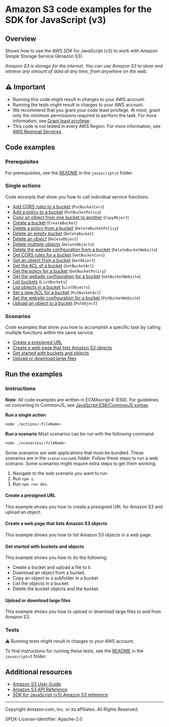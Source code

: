 <!--Generated by WRITEME on 2023-05-25 15:42:22.152928 (UTC)-->
# Amazon S3 code examples for the SDK for JavaScript (v3)

## Overview

Shows how to use the AWS SDK for JavaScript (v3) to work with Amazon Simple Storage Service (Amazon S3).

<!--custom.overview.start-->
<!--custom.overview.end-->

*Amazon S3 is storage for the internet. You can use Amazon S3 to store and retrieve any amount of data at any time, from anywhere on the web.*

## ⚠ Important

* Running this code might result in charges to your AWS account.
* Running the tests might result in charges to your AWS account.
* We recommend that you grant your code least privilege. At most, grant only the minimum permissions required to perform the task. For more information, see [Grant least privilege](https://docs.aws.amazon.com/IAM/latest/UserGuide/best-practices.html#grant-least-privilege).
* This code is not tested in every AWS Region. For more information, see [AWS Regional Services](https://aws.amazon.com/about-aws/global-infrastructure/regional-product-services).

<!--custom.important.start-->
<!--custom.important.end-->

## Code examples

### Prerequisites

For prerequisites, see the [README](../../README.md#Prerequisites) in the `javascriptv3` folder.


<!--custom.prerequisites.start-->
<!--custom.prerequisites.end-->

### Single actions

Code excerpts that show you how to call individual service functions.

* [Add CORS rules to a bucket](actions/put-bucket-cors.js#L8) (`PutBucketCors`)
* [Add a policy to a bucket](actions/put-bucket-policy.js#L8) (`PutBucketPolicy`)
* [Copy an object from one bucket to another](actions/copy-object.js#L8) (`CopyObject`)
* [Create a bucket](actions/create-bucket.js#L8) (`CreateBucket`)
* [Delete a policy from a bucket](actions/delete-bucket-policy.js#L8) (`DeleteBucketPolicy`)
* [Delete an empty bucket](actions/delete-bucket.js#L8) (`DeleteBucket`)
* [Delete an object](actions/delete-object.js#L8) (`DeleteObject`)
* [Delete multiple objects](actions/delete-objects.js#L8) (`DeleteObjects`)
* [Delete the website configuration from a bucket](actions/delete-bucket-website.js#L8) (`DeleteBucketWebsite`)
* [Get CORS rules for a bucket](actions/get-bucket-cors.js#L8) (`GetBucketCors`)
* [Get an object from a bucket](actions/get-object.js#L8) (`GetObject`)
* [Get the ACL of a bucket](actions/get-bucket-acl.js#L8) (`GetBucketAcl`)
* [Get the policy for a bucket](actions/get-bucket-policy.js#L8) (`GetBucketPolicy`)
* [Get the website configuration for a bucket](actions/get-bucket-website.js#L8) (`GetBucketWebsite`)
* [List buckets](actions/list-buckets.js#L8) (`ListBuckets`)
* [List objects in a bucket](actions/list-objects.js#L8) (`ListObjects`)
* [Set a new ACL for a bucket](actions/put-bucket-acl.js#L8) (`PutBucketAcl`)
* [Set the website configuration for a bucket](actions/put-bucket-website.js#L8) (`PutBucketWebsite`)
* [Upload an object to a bucket](actions/put-object.js#L8) (`PutObject`)

### Scenarios

Code examples that show you how to accomplish a specific task by calling multiple
functions within the same service.

* [Create a presigned URL](scenarios/presigned-url-upload.js) 
* [Create a web page that lists Amazon S3 objects](scenarios/web/list-objects/src/App.tsx) 
* [Get started with buckets and objects](scenarios/basic.js) 
* [Upload or download large files](scenarios/multipart-upload.js) 

## Run the examples

### Instructions

**Note**: All code examples are written in ECMAscript 6 (ES6). For guidelines on converting to CommonJS, see
[JavaScript ES6/CommonJS syntax](https://docs.aws.amazon.com/sdk-for-javascript/v3/developer-guide/sdk-examples-javascript-syntax.html).

**Run a single action**

```bash
node ./actions/<fileName>
```

**Run a scenario**
Most scenarios can be run with the following command:
```bash
node ./scenarios/<fileName>
```

<!--custom.instructions.start-->
Some scenarios are web applications that must be bundled. These scenarios are in the `scenarios/web` folder.
Follow these steps to run a web scenario. Some scenarios might require extra steps to get them working.

1. Navigate to the web scenario you want to run.
1. Run `npm i`.
1. Run `npm run dev`.
<!--custom.instructions.end-->



#### Create a presigned URL

This example shows you how to create a presigned URL for Amazon S3 and upload an object.


<!--custom.scenario_prereqs.s3_Scenario_PresignedUrl.start-->
<!--custom.scenario_prereqs.s3_Scenario_PresignedUrl.end-->


<!--custom.scenarios.s3_Scenario_PresignedUrl.start-->
<!--custom.scenarios.s3_Scenario_PresignedUrl.end-->

#### Create a web page that lists Amazon S3 objects

This example shows you how to list Amazon S3 objects in a web page.


<!--custom.scenario_prereqs.s3_Scenario_ListObjectsWeb.start-->
<!--custom.scenario_prereqs.s3_Scenario_ListObjectsWeb.end-->


<!--custom.scenarios.s3_Scenario_ListObjectsWeb.start-->
<!--custom.scenarios.s3_Scenario_ListObjectsWeb.end-->

#### Get started with buckets and objects

This example shows you how to do the following:

* Create a bucket and upload a file to it.
* Download an object from a bucket.
* Copy an object to a subfolder in a bucket.
* List the objects in a bucket.
* Delete the bucket objects and the bucket.

<!--custom.scenario_prereqs.s3_Scenario_GettingStarted.start-->
<!--custom.scenario_prereqs.s3_Scenario_GettingStarted.end-->


<!--custom.scenarios.s3_Scenario_GettingStarted.start-->
<!--custom.scenarios.s3_Scenario_GettingStarted.end-->

#### Upload or download large files

This example shows you how to upload or download large files to and from Amazon S3.


<!--custom.scenario_prereqs.s3_Scenario_UsingLargeFiles.start-->
<!--custom.scenario_prereqs.s3_Scenario_UsingLargeFiles.end-->


<!--custom.scenarios.s3_Scenario_UsingLargeFiles.start-->
<!--custom.scenarios.s3_Scenario_UsingLargeFiles.end-->

### Tests

⚠ Running tests might result in charges to your AWS account.


To find instructions for running these tests, see the [README](../../README.md#Tests)
in the `javascriptv3` folder.



<!--custom.tests.start-->
<!--custom.tests.end-->

## Additional resources

* [Amazon S3 User Guide](https://docs.aws.amazon.com/AmazonS3/latest/userguide/Welcome.html)
* [Amazon S3 API Reference](https://docs.aws.amazon.com/AmazonS3/latest/API/Welcome.html)
* [SDK for JavaScript (v3) Amazon S3 reference](https://docs.aws.amazon.com/AWSJavaScriptSDK/v3/latest/clients/client-s3/index.html)

<!--custom.resources.start-->
<!--custom.resources.end-->

---

Copyright Amazon.com, Inc. or its affiliates. All Rights Reserved.

SPDX-License-Identifier: Apache-2.0